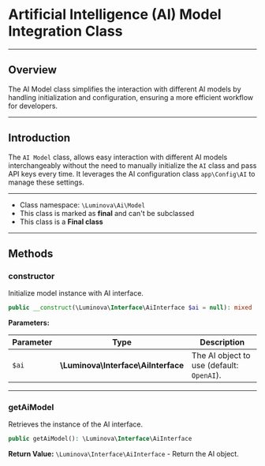 # Artificial Intelligence (AI) Model Integration Class

***

## Overview

The AI Model class simplifies the interaction with different AI models by handling initialization and configuration, ensuring a more efficient workflow for developers.

***

## Introduction

The `AI Model` class, allows easy interaction with different AI models interchangeably without the need to manually initialize the `AI` class and pass API keys every time. It leverages the AI configuration class `app\Config\AI` to manage these settings.

***

* Class namespace: `\Luminova\Ai\Model`
* This class is marked as **final** and can't be subclassed
* This class is a **Final class**

***

## Methods

### constructor

Initialize model instance with AI interface.

```php
public __construct(\Luminova\Interface\AiInterface $ai = null): mixed
```

**Parameters:**

| Parameter | Type | Description |
|-----------|------|-------------|
| `$ai` | **\Luminova\Interface\AiInterface** | The AI object to use (default: `OpenAI`). |

***

### getAiModel

Retrieves the instance of the AI interface.

```php
public getAiModel(): \Luminova\Interface\AiInterface
```

**Return Value:**
`\Luminova\Interface\AiInterface` - Return the AI object.